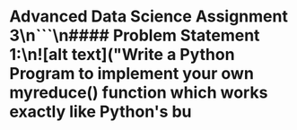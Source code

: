 # Advanced Data Science Assignment 3\n```\n#### Problem Statement​ ​1:\n![alt text]("Write a Python Program to implement your own myreduce() function which works exactly like Python's bu